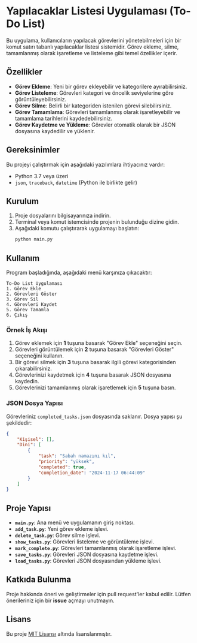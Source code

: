 # Yapılacaklar Listesi Uygulaması (To-Do List)

Bu uygulama, kullanıcıların yapılacak görevlerini yönetebilmeleri için bir komut satırı tabanlı yapılacaklar listesi sistemidir. Görev ekleme, silme, tamamlanmış olarak işaretleme ve listeleme gibi temel özellikler içerir.

## Özellikler

- **Görev Ekleme**: Yeni bir görev ekleyebilir ve kategorilere ayırabilirsiniz.
- **Görev Listeleme**: Görevleri kategori ve öncelik seviyelerine göre görüntüleyebilirsiniz.
- **Görev Silme**: Belirli bir kategoriden istenilen görevi silebilirsiniz.
- **Görev Tamamlama**: Görevleri tamamlanmış olarak işaretleyebilir ve tamamlama tarihlerini kaydedebilirsiniz.
- **Görev Kaydetme ve Yükleme**: Görevler otomatik olarak bir JSON dosyasına kaydedilir ve yüklenir.

## Gereksinimler

Bu projeyi çalıştırmak için aşağıdaki yazılımlara ihtiyacınız vardır:

- Python 3.7 veya üzeri
- `json`, `traceback`, `datetime` (Python ile birlikte gelir)

## Kurulum

1. Proje dosyalarını bilgisayarınıza indirin.
2. Terminal veya komut istemcisinde projenin bulunduğu dizine gidin.
3. Aşağıdaki komutu çalıştırarak uygulamayı başlatın:
   ```bash
   python main.py
   ```

## Kullanım

Program başladığında, aşağıdaki menü karşınıza çıkacaktır:
```
To-Do List Uygulaması
1. Görev Ekle
2. Görevleri Göster
3. Görev Sil
4. Görevleri Kaydet
5. Görev Tamamla
6. Çıkış
```

### Örnek İş Akışı

1. Görev eklemek için **1** tuşuna basarak "Görev Ekle" seçeneğini seçin.
2. Görevleri görüntülemek için **2** tuşuna basarak "Görevleri Göster" seçeneğini kullanın.
3. Bir görevi silmek için **3** tuşuna basarak ilgili görevi kategorisinden çıkarabilirsiniz.
4. Görevlerinizi kaydetmek için **4** tuşuna basarak JSON dosyasına kaydedin.
5. Görevlerinizi tamamlanmış olarak işaretlemek için **5** tuşuna basın.

### JSON Dosya Yapısı

Görevleriniz `completed_tasks.json` dosyasında saklanır. Dosya yapısı şu şekildedir:
```json
{
    "Kişisel": [],
    "Dini": [
        {
            "task": "Sabah namazını kıl",
            "priority": "yüksek",
            "completed": true,
            "completion_date": "2024-11-17 06:44:09"
        }
    ]
}
```

## Proje Yapısı

- **`main.py`**: Ana menü ve uygulamanın giriş noktası.
- **`add_task.py`**: Yeni görev ekleme işlevi.
- **`delete_task.py`**: Görev silme işlevi.
- **`show_tasks.py`**: Görevleri listeleme ve görüntüleme işlevi.
- **`mark_complete.py`**: Görevleri tamamlanmış olarak işaretleme işlevi.
- **`save_tasks.py`**: Görevleri JSON dosyasına kaydetme işlevi.
- **`load_tasks.py`**: Görevleri JSON dosyasından yükleme işlevi.

## Katkıda Bulunma

Proje hakkında öneri ve geliştirmeler için pull request'ler kabul edilir. Lütfen önerileriniz için bir **issue** açmayı unutmayın.

## Lisans

Bu proje [MIT Lisansı](https://opensource.org/licenses/MIT) altında lisanslanmıştır.
